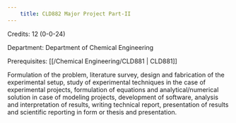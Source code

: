 ```yaml
---
    title: CLD882 Major Project Part-II
---
```

Credits: 12 (0-0-24)

Department: Department of Chemical Engineering

Prerequisites: [[/Chemical Engineering/CLD881 | CLD881]]

Formulation of the problem, literature survey, design and fabrication of the experimental setup, study of experimental techniques in the case of experimental projects, formulation of equations and analytical/numerical solution in case of modeling projects, development of software, analysis and interpretation of results, writing technical report, presentation of results and scientific reporting in form or thesis and presentation.